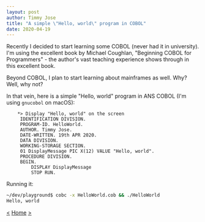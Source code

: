 ```yaml
---
layout: post
author: Timmy Jose
title: "A simple \"Hello, world\" program in COBOL"
date: 2020-04-19
---
```


Recently I decided to start learning some COBOL (never had it in university). I'm using the excellent book by Michael Coughlan, "Beginning COBOL for Programmers" - the author's 
vast teaching experience shows through in this excellent book.

Beyond COBOL, I plan to start learning about mainframes as well. Why? Well, why not?

In that vein, here is a simple "Hello, world" program in ANS COBOL (I'm using `gnucobol` on macOS):

  ```cobol
      *> Display "Hello, world" on the screen
       IDENTIFICATION DIVISION.
       PROGRAM-ID. HelloWorld.
       AUTHOR. Timmy Jose.
       DATE-WRITTEN. 19th APR 2020.
       DATA DIVISION.
       WORKING-STORAGE SECTION.
       01 DisplayMessage PIC X(12) VALUE "Hello, world".
       PROCEDURE DIVISION.
       BEGIN.
           DISPLAY DisplayMessage
           STOP RUN.

  ```

Running it:

```bash
~/dev/playground$ cobc -x HelloWorld.cob && ./HelloWorld
Hello, world

```

[<](2020-03-06-jlink-image-demo-helloworld.html)
[Home](/index.html)
[>](2020-04-20-guessing-game-in-kotlin.html)
